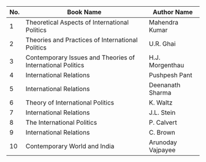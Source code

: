 | No. | Book Name | Author Name |
|-----|-----------|-------------|
| 1   | Theoretical Aspects of International Politics | Mahendra Kumar |
| 2   | Theories and Practices of International Politics | U.R. Ghai |
| 3   | Contemporary Issues and Theories of International Politics | H.J. Morgenthau |
| 4   | International Relations | Pushpesh Pant |
| 5   | International Relations | Deenanath Sharma |
| 6   | Theory of International Politics | K. Waltz |
| 7   | International Relations | J.L. Stein |
| 8   | The International Politics | P. Calvert |
| 9   | International Relations | C. Brown |
| 10  | Contemporary World and India | Arunoday Vajpayee |
